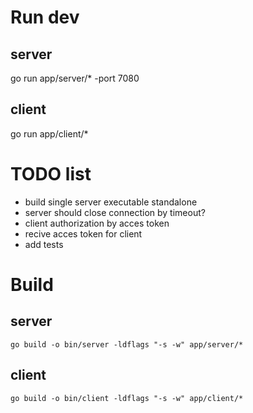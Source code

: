 # Run dev

## server
go run app/server/* -port 7080

## client
go run app/client/*


# TODO list
- build single server executable standalone
- server should close connection by timeout?
- client authorization by acces token
- recive acces token for client
- add tests


# Build

## server
`go build -o bin/server -ldflags "-s -w" app/server/*`

## client
`go build -o bin/client -ldflags "-s -w" app/client/*`

